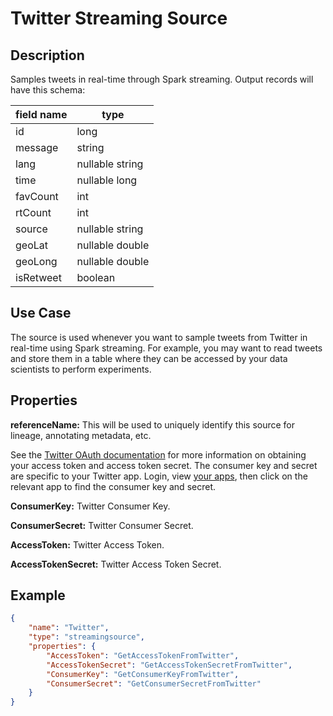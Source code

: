 <!--- 
 * Copyright © 2020 Cask Data, Inc.
 *
 * Licensed under the Apache License, Version 2.0 (the "License"); you may not
 * use this file except in compliance with the License. You may obtain a copy of
 * the License at
 *
 * http://www.apache.org/licenses/LICENSE-2.0
 *
 * Unless required by applicable law or agreed to in writing, software
 * distributed under the License is distributed on an "AS IS" BASIS, WITHOUT
 * WARRANTIES OR CONDITIONS OF ANY KIND, either express or implied. See the
 * License for the specific language governing permissions and limitations under
 * the License.
 -->
# Twitter Streaming Source


Description
-----------
Samples tweets in real-time through Spark streaming. Output records will have this schema:

| field name  | type             |
| ----------- | ---------------- |
| id          | long             |
| message     | string           |
| lang        | nullable string  |
| time        | nullable long    |
| favCount    | int              |
| rtCount     | int              |
| source      | nullable string  |
| geoLat      | nullable double  |
| geoLong     | nullable double  |
| isRetweet   | boolean          |


Use Case
--------
The source is used whenever you want to sample tweets from Twitter in real-time using Spark streaming.
For example, you may want to read tweets and store them in a table where they can
be accessed by your data scientists to perform experiments.


Properties
----------
**referenceName:** This will be used to uniquely identify this source for lineage, annotating metadata, etc.

See the [Twitter OAuth documentation] for more information on obtaining
your access token and access token secret. The consumer key and secret
are specific to your Twitter app. Login, view [your apps], then click on
the relevant app to find the consumer key and secret.

  [Twitter OAuth documentation]: https://dev.twitter.com/oauth/overview
  [your apps]: https://apps.twitter.com/

**ConsumerKey:** Twitter Consumer Key.

**ConsumerSecret:** Twitter Consumer Secret.

**AccessToken:** Twitter Access Token.

**AccessTokenSecret:** Twitter Access Token Secret.


Example
-------

```json
{
    "name": "Twitter",
    "type": "streamingsource",
    "properties": {
        "AccessToken": "GetAccessTokenFromTwitter",
        "AccessTokenSecret": "GetAccessTokenSecretFromTwitter",
        "ConsumerKey": "GetConsumerKeyFromTwitter",
        "ConsumerSecret": "GetConsumerSecretFromTwitter"
    }
}
```
